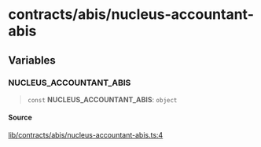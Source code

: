 # contracts/abis/nucleus-accountant-abis

## Variables

### NUCLEUS\_ACCOUNTANT\_ABIS

> `const` **NUCLEUS\_ACCOUNTANT\_ABIS**: `object`

#### Source

[lib/contracts/abis/nucleus-accountant-abis.ts:4](https://github.com/PufferFinance/puffer-sdk/blob/3d234cf3014be723399384687b6c66e96d55c433/lib/contracts/abis/nucleus-accountant-abis.ts#L4)
